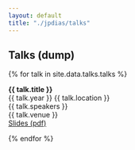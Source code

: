 ```yaml
---
layout: default
title: "./jpdias/talks"
---
```


## Talks (dump)

{% for talk in site.data.talks.talks %}

<article class="talk-item">
    <div class="talk-title"><span><i class="ri-presentation-fill"></i> </span><b>{{ talk.title }}</b><br></div>
    <div>
        <span><i class="ri-calendar-schedule-fill"></i> {{ talk.year }}</span>
        <span><i class="ri-map-pin-fill"></i> {{ talk.location }}</span>
    </div>
    <div><i class="ri-group-line"></i> {{ talk.speakers }}</div>
    <div><i class="ri-tent-fill"></i> {{ talk.venue }}</div>
    <div><a href="{{ talk.slides }}" target="_blank" rel="noopener noreferrer"><i class="ri-file-download-fill"></i> Slides (pdf)</a></div>
</article>

{% endfor %}